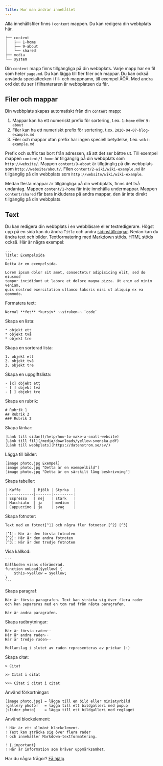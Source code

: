 ```yaml
---
Title: Hur man ändrar innehållet
---
```

Alla innehållsfiler finns i `content` mappen. Du kan redigera din webbplats här.

``` box-drawing {aria-hidden=true}
├── content
│   ├── 1-home
│   ├── 9-about
│   └── shared
├── media
└── system
```

Din `content` mapp finns tillgängliga på din webbplats. Varje mapp har en fil som heter `page.md`. Du kan lägga till fler filer och mappar. Du kan också använda specialtecken i fil- och mappnamn, till exempel ÄÖÅ. Med andra ord det du ser i filhanteraren är webbplatsen du får.

## Filer och mappar

Din webbplats skapas automatiskt från din `content` mapp: 

1. Mappar kan ha ett numeriskt prefix för sortering, t.ex. `1-home` eller `9-about`
2. Filer kan ha ett numeriskt prefix för sortering, t.ex. `2020-04-07-blog-example.md`
3. Filer och mappar utan prefix har ingen speciell betydelse, t.ex. `wiki-example.md`

Prefix och suffix tas bort från adressen, så att det ser bättre ut. Till exempel mappen `content/1-home` är tillgänglig på din webbplats som `http://website/`. Mappen `content/9-about` är tillgänglig på din webbplats som `http://website/about/`. Filen `content/2-wiki/wiki-example.md` är tillgänglig på din webbplats som `http://website/wiki/wiki-example`.

Medan flesta mappar är tillgängliga på din webbplats, finns det två undantag. Mappen `content/1-home` får inte innehålla undermappar. Mappen `content/shared` får bara inkluderas på andra mappar, den är inte direkt tillgänglig på din webbplats.

## Text

Du kan redigera din webbplats i en webbläsare eller textredigerare. Högst upp på en sida kan du ändra `Title` och andra [sidinställningar](how-to-change-the-system#sidinställningar). Nedan kan du ändra text och bilder. Textformatering med [Markdown](https://github.com/annaesvensson/yellow-markdown/tree/main/README-sv.md) stöds. HTML stöds också. Här är några exempel:

    ---
    Title: Exempelsida
    ---
    Detta är en exempelsida.

    Lorem ipsum dolor sit amet, consectetur adipisicing elit, sed do eiusmod 
    tempor incididunt ut labore et dolore magna pizza. Ut enim ad minim veniam, 
    quis nostrud exercitation ullamco laboris nisi ut aliquip ex ea commodo. 

Formatera text:

    Normal **fet** *kursiv* ~~struken~~ `code`

Skapa en lista:

    * objekt ett
    * objekt två
    * objekt tre

Skapa en sorterad lista:

    1. objekt ett
    2. objekt två
    3. objekt tre

Skapa en uppgiftslista:

    - [x] objekt ett
    - [ ] objekt två
    - [ ] objekt tre

Skapa en rubrik:

    # Rubrik 1
    ## Rubrik 2
    ### Rubrik 3

Skapa länkar:

    [Länk till sidan](/help/how-to-make-a-small-website)
    [Länk till fil](/media/downloads/yellow-svenska.pdf)
    [Länk till webbplats](https://datenstrom.se/sv/)

Lägga till bilder:

    [image photo.jpg Exempel]
    [image photo.jpg "Detta är en exempelbild"]
    [image photo.jpg "Detta är en särskilt lång beskrivning"]

Skapa tabeller:

    | Kaffe      | Mjölk | Styrka  |
    |------------|-------|---------|
    | Espresso   | nej   | stark   |
    | Macchiato  | ja    | medium  |
    | Cappuccino | ja    | svag    |

Skapa fotnoter:

    Text med en fotnot[^1] och några fler fotnoter.[^2] [^3]
    
    [^1]: Här är den första fotnoten
    [^2]: Här är den andra fotnoten
    [^3]: Här är den tredje fotnoten

Visa källkod:

    ```
    Källkoden visas oförändrad.
    function onLoad($yellow) {
        $this->yellow = $yellow;
    }
    ```

Skapa paragraf:

    Här är första paragrafen. Text kan sträcka sig över flera rader
    och kan separeras med en tom rad från nästa paragrafen.

    Här är andra paragrafen. 

Skapa radbrytningar:

    Här är första raden⋅⋅
    Här är andra raden⋅⋅
    Här är tredje raden⋅⋅
    
    Mellanslag i slutet av raden representeras av prickar (⋅)

Skapa citat:

    > Citat
    
    >> Citat i citat
    
    >>> Citat i citat i citat

Använd förkortningar:

    [image photo.jpg] = lägga till en bild eller miniatyrbild
    [gallery photo]   = lägga till ett bildgalleri med popup
    [slider photo]    = lägga till ett bildgalleri med reglaget

Använd blockelement:

    ! Här är ett allmänt blockelement.
    ! Text kan sträcka sig över flera rader
    ! och innehåller Markdown-textformatering.

    ! {.important}
    ! Här är information som kräver uppmärksamhet.

Har du några frågor? [Få hjälp](.).
